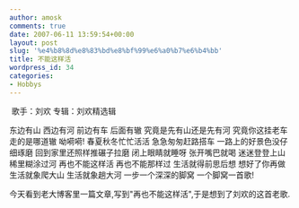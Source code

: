 ```yaml
---
author: amosk
comments: true
date: 2007-06-11 13:59:54+00:00
layout: post
slug: '%e4%b8%8d%e8%83%bd%e8%bf%99%e6%a0%b7%e6%b4%bb'
title: 不能这样活
wordpress_id: 34
categories:
- Hobbys
---
```


 歌手：刘欢 专辑：刘欢精选辑

东边有山
西边有河
前边有车
后面有辙
究竟是先有山还是先有河
究竟你这挂老车走的是哪道辙
呦嗬嗬!
春夏秋冬忙忙活活
急急匆匆赶路搭车
一路上的好景色没仔细琢磨
回到家里还照样推碾子拉磨
闭上眼睛就睡呀
张开嘴巴就喝
迷迷登登上山
稀里糊涂过河
再也不能这样活
再也不能那样过
生活就得前思后想
想好了你再做
生活就象爬大山
生活就象趟大河
一步一个深深的脚窝
一个脚窝一首歌!

今天看到老大博客里一篇文章,写到"再也不能这样活",于是想到了刘欢的这首老歌.
